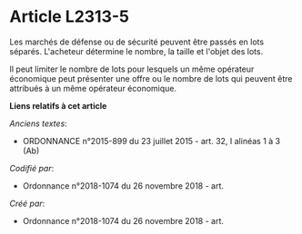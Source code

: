 # Article L2313-5

Les marchés de défense ou de sécurité peuvent être passés en lots séparés. L'acheteur détermine le nombre, la taille et
l'objet des lots.

Il peut limiter le nombre de lots pour lesquels un même opérateur économique peut présenter une offre ou le nombre de lots
qui peuvent être attribués à un même opérateur économique.

**Liens relatifs à cet article**

_Anciens textes_:

  - ORDONNANCE n°2015-899 du 23 juillet 2015 - art. 32, I alinéas 1 à 3 (Ab)

_Codifié par_:

  - Ordonnance n°2018-1074 du 26 novembre 2018 - art.

_Créé par_:

  - Ordonnance n°2018-1074 du 26 novembre 2018 - art.
